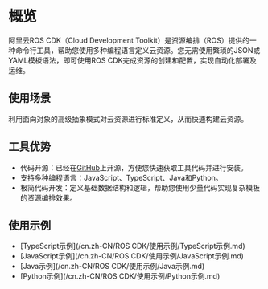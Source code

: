 # 概览

阿里云ROS CDK（Cloud Development Toolkit）是资源编排（ROS）提供的一种命令行工具，帮助您使用多种编程语言定义云资源。您无需使用繁琐的JSON或YAML模板语法，即可使用ROS CDK完成资源的创建和配置，实现自动化部署及运维。

## 使用场景

利用面向对象的高级抽象模式对云资源进行标准定义，从而快速构建云资源。

## 工具优势

-   代码开源：已经在[GitHub](https://github.com/aliyun/Resource-Orchestration-Service-Cloud-Development-Kit)上开源，方便您快速获取工具代码并进行安装。
-   支持多种编程语言：JavaScript、TypeScript、Java和Python。
-   极简代码开发：定义基础数据结构和逻辑，帮助您使用少量代码实现复杂模板的资源编排效果。

## 使用示例

-   [TypeScript示例](/cn.zh-CN/ROS CDK/使用示例/TypeScript示例.md)
-   [JavaScript示例](/cn.zh-CN/ROS CDK/使用示例/JavaScript示例.md)
-   [Java示例](/cn.zh-CN/ROS CDK/使用示例/Java示例.md)
-   [Python示例](/cn.zh-CN/ROS CDK/使用示例/Python示例.md)

